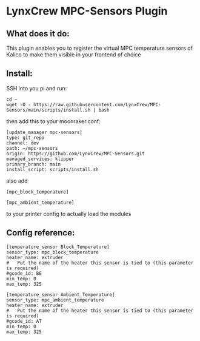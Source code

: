 # LynxCrew MPC-Sensors Plugin

## What does it do:
This plugin enables you to register the virtual MPC temperature sensors of Kalico
to make them visible in your frontend of choice

## Install:
SSH into you pi and run:
```
cd ~
wget -O - https://raw.githubusercontent.com/LynxCrew/MPC-Sensors/main/scripts/install.sh | bash
```

then add this to your moonraker.conf:
```
[update_manager mpc-sensors]
type: git_repo
channel: dev
path: ~/mpc-sensors
origin: https://github.com/LynxCrew/MPC-Sensors.git
managed_services: klipper
primary_branch: main
install_script: scripts/install.sh
```

also add
```
[mpc_block_temperature]

[mpc_ambient_temperature]
```
to your printer config to actually load the modules

## Config reference:
```
[temperature_sensor Block_Temperature]
sensor_type: mpc_block_temperature
heater_name: extruder
#   Put the name of the heater this sensor is tied to (this parameter is required)
#gcode_id: BE
min_temp: 0
max_temp: 325

[temperature_sensor Ambient_Temperature]
sensor_type: mpc_ambient_temperature
heater_name: extruder
#   Put the name of the heater this sensor is tied to (this parameter is required)
#gcode_id: AT
min_temp: 0
max_temp: 325
